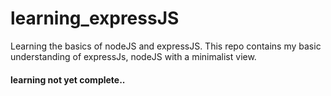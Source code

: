 # learning_expressJS


Learning the basics of nodeJS and expressJS. 
This repo contains my basic understanding of expressJs, nodeJS with a minimalist view.

#### learning not yet complete..
